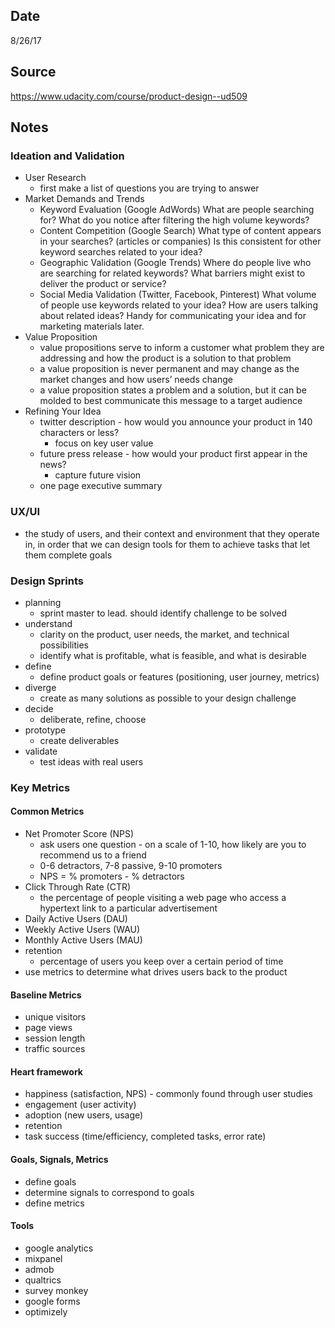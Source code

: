 ## Date
8/26/17

## Source
https://www.udacity.com/course/product-design--ud509

## Notes

### Ideation and Validation
* User Research
    * first make a list of questions you are trying to answer
* Market Demands and Trends
    * Keyword Evaluation (Google AdWords) What are people searching for? What do you notice after filtering the high volume keywords?
    * Content Competition (Google Search) What type of content appears in your searches? (articles or companies) Is this consistent for other keyword searches related to your idea?
    * Geographic Validation (Google Trends) Where do people live who are searching for related keywords? What barriers might exist to deliver the product or service?
    * Social Media Validation (Twitter, Facebook, Pinterest) What volume of people use keywords related to your idea? How are users talking about related ideas? Handy for communicating your idea and for marketing materials later.
* Value Proposition
    * value propositions serve to inform a customer what problem they are addressing and how the product is a solution to that problem
    * a value proposition is never permanent and may change as the market changes and how users’ needs change
    * a value proposition states a problem and a solution, but it can be molded to best communicate this message to a target audience
* Refining Your Idea
    * twitter description - how would you announce your product in 140 characters or less?
        * focus on key user value
    * future press release - how would your product first appear in the news?
        * capture future vision
    * one page executive summary

### UX/UI
* the study of users, and their context and environment that they operate in, in order that we can design tools for them to achieve tasks that let them complete goals

### Design Sprints
* planning
    * sprint master to lead. should identify challenge to be solved
* understand
    * clarity on the product, user needs, the market, and technical possibilities
    * identify what is profitable, what is feasible, and what is desirable
* define
    * define product goals or features (positioning, user journey, metrics)
* diverge
    * create as many solutions as possible to your design challenge
* decide
    * deliberate, refine, choose
* prototype
    * create deliverables
* validate
    * test ideas with real users

### Key Metrics

#### Common Metrics
* Net Promoter Score (NPS)
    * ask users one question - on a scale of 1-10, how likely are you to recommend us to a friend
    * 0-6 detractors, 7-8 passive, 9-10 promoters
    * NPS = % promoters - % detractors
* Click Through Rate (CTR)
    * the percentage of people visiting a web page who access a hypertext link to a particular advertisement
* Daily Active Users (DAU)
* Weekly Active Users (WAU)
* Monthly Active Users (MAU)
* retention
    * percentage of users you keep over a certain period of time
* use metrics to determine what drives users back to the product

#### Baseline Metrics
* unique visitors
* page views
* session length
* traffic sources

#### Heart framework
* happiness (satisfaction, NPS) - commonly found through user studies
* engagement (user activity)
* adoption (new users, usage)
* retention
* task success (time/efficiency, completed tasks, error rate)

#### Goals, Signals, Metrics
* define goals
* determine signals to correspond to goals
* define metrics

#### Tools
* google analytics
* mixpanel
* admob
* qualtrics
* survey monkey
* google forms
* optimizely
